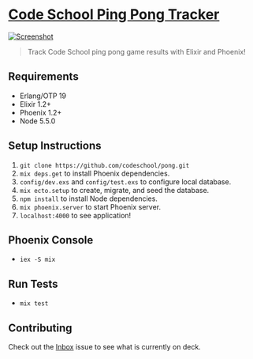 # [Code School Ping Pong Tracker](https://codeschool-pong.herokuapp.com/)

[![Screenshot](https://cloud.githubusercontent.com/assets/201320/17273010/b6dff0de-5674-11e6-93cb-5985d2aa2979.png)](https://codeschool-pong.herokuapp.com/)

> Track Code School ping pong game results with Elixir and Phoenix!

## Requirements

- Erlang/OTP 19
- Elixir 1.2+
- Phoenix 1.2+
- Node 5.5.0

## Setup Instructions

1. `git clone https://github.com/codeschool/pong.git`
2. `mix deps.get` to install Phoenix dependencies.
3. `config/dev.exs` and `config/test.exs` to configure local database.
4. `mix ecto.setup` to create, migrate, and seed the database.
5. `npm install` to install Node dependencies.
6. `mix phoenix.server` to start Phoenix server.
7. `localhost:4000` to see application!

## Phoenix Console

- `iex -S mix`

## Run Tests

- `mix test`

## Contributing

Check out the [Inbox](https://github.com/codeschool/pong/issues/1) issue
to see what is currently on deck.

